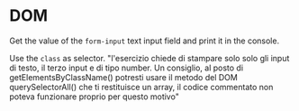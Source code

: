 # DOM

Get the value of the `form-input` text input field and print it in the console.

Use the `class` as selector.
"l'esercizio chiede di stampare solo solo gli input di testo, il terzo input e di tipo number. Un consiglio, al posto di getElementsByClassName() potresti usare il metodo del DOM querySelectorAll() che ti restituisce un array, il codice commentato non poteva funzionare proprio per questo motivo"